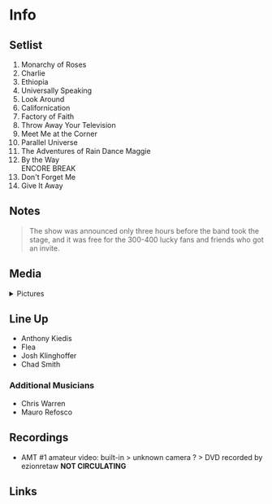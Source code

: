 # Info

## Setlist

1. Monarchy of Roses
2. Charlie
3. Ethiopia
4. Universally Speaking
5. Look Around
6. Californication
7. Factory of Faith
8. Throw Away Your Television
9. Meet Me at the Corner
10. Parallel Universe
11. The Adventures of Rain Dance Maggie
12. By the Way
<br> ENCORE BREAK
13. Don't Forget Me
14. Give It Away

## Notes

> The show was announced only three hours before the band took the stage, and it was free for the 300-400 lucky fans and friends who got an invite.

## Media 

<details>
  <summary>Pictures</summary>
  <!--<img alt="Setlist" title="Setlist" src="_.jpg" height="200" />
  <img alt="Flyer" title="Flyer" src="_.jpg" height="200" />-->
</details>

## Line Up

* Anthony Kiedis
* Flea
* Josh Klinghoffer
* Chad Smith

### Additional Musicians

* Chris Warren  
* Mauro Refosco

## Recordings

* AMT #1 amateur video: built-in > unknown camera ? > DVD recorded by ezionretaw **NOT CIRCULATING**

## Links